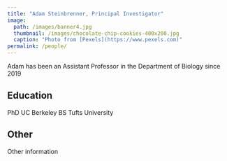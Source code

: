 ```yaml
---
title: "Adam Steinbrenner, Principal Investigator"
image: 
  path: /images/banner4.jpg
  thumbnail: /images/chocolate-chip-cookies-400x200.jpg
  caption: "Photo from [Pexels](https://www.pexels.com)"
permalink: /people/
---
```


Adam has been an Assistant Professor in the Department of Biology since 2019

## Education

PhD UC Berkeley
BS Tufts University

## Other

Other information

